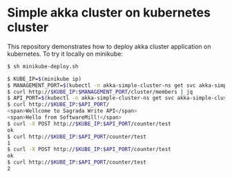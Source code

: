 # Simple akka cluster on kubernetes cluster

This repository demonstrates how to deploy akka cluster application on kubernetes. 
To try it locally on minikube:

```bash
$ sh minikube-deploy.sh

$ KUBE_IP=$(minikube ip)
$ MANAGEMENT_PORT=$(kubectl -n akka-simple-cluster-ns get svc akka-simple-cluster -ojsonpath="{.spec.ports[?(@.name==\"management\")].nodePort}")
$ curl http://$KUBE_IP:$MANAGEMENT_PORT/cluster/members | jq
$ API_PORT=$(kubectl -n akka-simple-cluster-ns get svc akka-simple-cluster -ojsonpath="{.spec.ports[?(@.name==\"api\")].nodePort}")
$ curl http://$KUBE_IP:$API_PORT/
<span>Wellcome to Sagrada Write API</span>
<span>Hello from SoftwareMill!</span>
$ curl -X POST http://$KUBE_IP:$API_PORT/counter/test
ok
$ curl http://$KUBE_IP:$API_PORT/counter/test
1
$ curl -X POST http://$KUBE_IP:$API_PORT/counter/test
ok
$ curl http://$KUBE_IP:$API_PORT/counter/test
2
```
